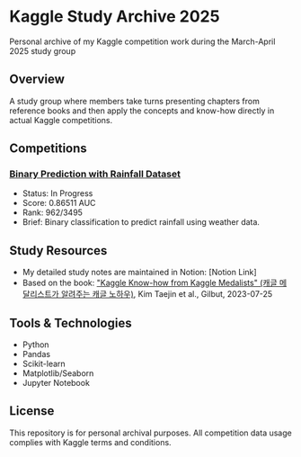 # Kaggle Study Archive 2025

Personal archive of my Kaggle competition work during the March-April 2025 study group

## Overview

A study group where members take turns presenting chapters from reference books and then apply the concepts and know-how directly in actual Kaggle competitions.

## Competitions

### [Binary Prediction with Rainfall Dataset](./rainfall-binary-prediction)
- Status: In Progress
- Score: 0.86511 AUC
- Rank: 962/3495
- Brief: Binary classification to predict rainfall using weather data.

## Study Resources

- My detailed study notes are maintained in Notion: [Notion Link]
- Based on the book: ["Kaggle Know-how from Kaggle Medalists" (캐글 메달리스트가 알려주는 캐글 노하우)](https://www.aladin.co.kr/shop/wproduct.aspx?ItemId=321117891&start=slayer), Kim Taejin et al., Gilbut, 2023-07-25

## Tools & Technologies

- Python
- Pandas
- Scikit-learn
- Matplotlib/Seaborn
- Jupyter Notebook

## License

This repository is for personal archival purposes. All competition data usage complies with Kaggle terms and conditions.
